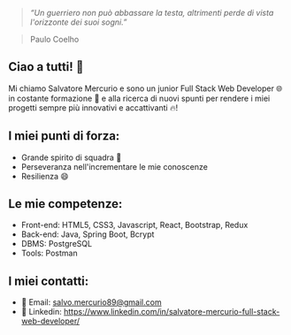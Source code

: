 > _“Un guerriero non può abbassare la testa, altrimenti perde di vista l'orizzonte dei suoi sogni.”_

> Paulo Coelho

Ciao a tutti! :wave:
---
Mi chiamo Salvatore Mercurio e sono un junior Full Stack Web Developer 🌐 in costante formazione :muscle: e alla ricerca di nuovi spunti per rendere i miei progetti sempre più innovativi e accattivanti 🔥!

**I miei punti di forza:**
---
* Grande spirito di squadra 🤝
* Perseveranza nell'incrementare le mie conoscenze
* Resilienza 😄
  
**Le mie competenze:**
---
* Front-end: HTML5, CSS3, Javascript, React, Bootstrap, Redux
* Back-end: Java, Spring Boot, Bcrypt
* DBMS: PostgreSQL
* Tools: Postman

**I miei contatti:**
---
* 📧 Email: salvo.mercurio89@gmail.com
* 👔 Linkedin: https://www.linkedin.com/in/salvatore-mercurio-full-stack-web-developer/


  

  
